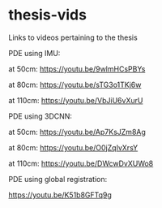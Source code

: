 # thesis-vids
Links to videos pertaining to the thesis

PDE using IMU:

at 50cm: https://youtu.be/9wlmHCsPBYs

at 80cm: https://youtu.be/sTG3o1TKj6w

at 110cm: https://youtu.be/VbJiU6vXurU

PDE using 3DCNN:

at 50cm: https://youtu.be/Ap7KsJZm8Ag

at 80cm: https://youtu.be/O0jZqIvXrsY

at 110cm: https://youtu.be/DWcwDvXUWo8

PDE using global registration:

https://youtu.be/K51b8GFTq9g
